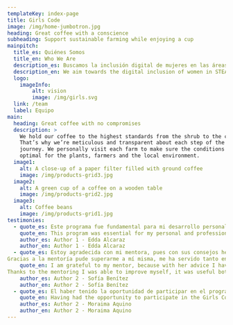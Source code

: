 ```yaml
---
templateKey: index-page
title: Girls Code
image: /img/home-jumbotron.jpg
heading: Great coffee with a conscience
subheading: Support sustainable farming while enjoying a cup
mainpitch:
  title_es: Quiénes Somos
  title_en: Who We Are
  description_es: Buscamos la inclusión digital de mujeres en las áreas de STEAM en todo Paraguay con espacios de aprendizaje en base a nuestros valores.
  description_en: We aim towards the digital inclusion of women in STEAM areas throughout Paraguay with learning spaces based on our values.
  logo:
    imageInfo:
        alt: vision
        image: /img/girls.svg
  link: /team
  label: Equipo
main:
  heading: Great coffee with no compromises
  description: >
    We hold our coffee to the highest standards from the shrub to the cup.
    That’s why we’re meticulous and transparent about each step of the coffee’s
    journey. We personally visit each farm to make sure the conditions are
    optimal for the plants, farmers and the local environment.
  image1:
    alt: A close-up of a paper filter filled with ground coffee
    image: /img/products-grid3.jpg
  image2:
    alt: A green cup of a coffee on a wooden table
    image: /img/products-grid2.jpg
  image3:
    alt: Coffee beans
    image: /img/products-grid1.jpg
testimonies:
  - quote_es: Este programa fue fundamental para mi desarrollo personal y profesional, me ayudó a crecer, además de permitirme tener una mentora increible.
    quote_en: This program was essential for my personal and professional development, it helped me grow, as well as allowing me to have an incredible mentor.
    author_es: Author 1 - Edda Alcaraz
    author_en: Author 1 - Edda Alcaraz
  - quote_es: Estoy agradecida con mi mentora, pues con sus consejos he podido afrontar ciertas situaciones difíciles y salir victoriosa.
Gracias a la mentoría pude superarme a mí misma, me ha servido tanto en el ámbito laboral-académico como en lo personal.
    quote_en: I am grateful to my mentor, because with her advice I have been able to face certain difficult situations and come out victoriously.
Thanks to the mentoring I was able to improve myself, it was useful both in the work-academic field and personally.
    author_es: Author 2 - Sofía Benítez
    author_en: Author 2 - Sofía Benítez
  - quote_es: El haber tenido la oportunidad de participar en el programa de Mentorías de Girls Code, me ha ayudado a expandir mi punto de vista tanto personal como profesional. Desde entonces estoy cada vez más entusiasmada en este mundo de la Tecnología.
    quote_en: Having had the opportunity to participate in the Girls Code Mentoring Program has helped me expand my point of view both personally and professionally. Since then I am even more excited about this world of Technology.
    author_es: Author 2 - Moraima Aquino
    author_en: Author 2 - Moraima Aquino
---
```

